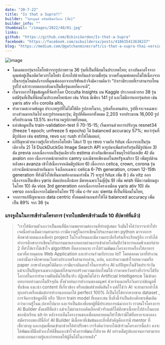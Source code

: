 ```yaml
---
date: "20-7-22"
title: "Is that a Supra?!"
builder: "จิตรบุณย์ ทรัพย์สินทวีลาภ (กั๊ต)"
builder_info: ""
thumbnail: "/images/2022/40/01.jpg"
links:
github: "https://github.com/BikiniGordon/Is-that-a-Supra"
facebook: "https://facebook.com/aibuildersx/posts/418635413638237"
blog: "https://medium.com/@gatchanminecraft/is-that-a-supra-thai-version-405cb2231f2b"
---
```


![image](/images/2022/40/01.jpg)

- โมเดลแยกรุ่นรถโตโยต้าจากรูปภาพรวม 36 รุ่นที่เป็นที่นิยมในประเทศไทย; แรงบันดาลใจจากคุณพ่อผู้เป็นอดีตวิศวกรโตโยต้า นั่งรถไปด้วยกันแล้วถามชื่อรุ่น บางครั้งคุณพ่อตอบไม่ได้เนื่องจากเป็นรถรุ่นใหม่หลังจากที่คุณพ่อออกจากบริษัทแล้วจึงมึความคิดว่า “ถ้าเรามีระบบที่เราสามารถโยนรูปไป แล้วระบบตอบกลับมาเป็นชื่อรุ่นเลยก็คงจะดี”,
- เริ่มจากการใช้ชุดข้อมูลที่จัดทำโดย Occulta Insights บน Kaggle ประกอบด้วยรถ 38 รุ่น แต่มีรุ่นที่เป็นที่นิยมในประเทศไทยน้อย เช่น Vios มีเพียง 141 รูป และไม่มีการแยกรุ่นย่อย เช่น yaris ativ หรือ corolla altis,
- ทำความสะอาดข้อมูล ประเภทรูปที่ไม่ได้ใช้คือ รูปภายในรถ, รูปเครื่องยนต์รถ, รูปที่เจาะจงเฉพาะบางส่วนมากเกินไป และรูปรถคนละรุ่น; มีรูปที่คัดออกทั้งหมด 2,203 จากประมาณ 16,000 รูป หรือประมาณ 13.5% ของจำนวนรูปภาพทั้งหมด,
- แบ่งข้อมูลเป็น train-validation-test ที่ 70-15-15; เริ่มเทรนด้วยการปรับจูน resnet34 (freeze 1 epoch; unfreeze 5 epochs) ได้ balanced accuracy 57%; พบว่ารุ่นที่มีรูปน้อย เช่น estima, revo และ rush ทำให้ได้ผลแย่,
- แก้ปัญหาด้วยความรู้เกี่ยวกับรถโตโยต้า ได้แก่ 1) ยุบ revo รวมกับ hilux เนื่องจากเป็นรุ่นเดียวกัน 2) ใช้ DuckDuckGo Image Search API หารูปมาเพิ่มสำหรับรุ่นที่มีรูปน้อย 3) ตัด previa ออกเนื่องจากเป็นรุ่นเดียวกับ estima ต่างกันเพียงแค่โซนยุโรปกับเอเชีย 4) ตัด avalon ออก เนื่องจากหน้าตาคล้าย camry และมีขายเพียงแค่ในสหรัฐอเมริกา 5) เพิ่มรูปด้านหลังของ avanza เข้าไปเนื่องจากเดิมมีรูปน้อย 6) เนื่องจาก celica, crown, corona รุ่นเก่าจะมีหน้าตาคล้ายกันมาก จึงเลือกเฉพาะ celica 6-7th generation, crown 12-15th generation ที่ยังมีวิ่งให้เห็นตามท้องถนนเท่านั้น 7) หารูป hilux เพิ่ม 8 ) ตัด vitz ออกเนื่องจากเป็นเพียง yaris ดัดแปลงเล็กน้อย มีขายเฉพาะในญี่ปุ่น 9) เพิ่ม wish ที่มีความนิยมสูงในไทย 10) ตัด vios 3rd generation ออกเนื่องจากโครงเหมือน yaris ativ 10) ตัด verso ออกเนื่องจากไม่มีขายในไทย 11) เพิ่ม c-hr และ sienta ที่เป็นที่นิยมในไทย,
- จากการแก้ปัญหาแบบ data centric ทั้งหมดด้านบนทำให้ได้ balanced accuracy เพิ่มเป็น 89% จาก 36 รุ่น

### แรงจูงในในการเข้าร่วมโครงการ (จากใบสมัครเข้าร่วมเมื่อ 10 สัปดาห์ที่แล้ว)

> "เราให้นิยามตัวเองว่าเป็นคนที่มีความพยายามต่องานที่ทำอยู่เสมอ จึงมั่นใจได้ว่าเราจะทำโปรเจคนี้อย่างเต็มความสามารถ เรามีความรู้ในการเขียนโปรแกรมภาษา python มาจากการศึกษาด้วยตนเองเพื่อทำ project ในโรงเรียนและมีความกระตือรือร้นที่จะเรียนรู้อีก เรายังได้ทำการศึกษาการเขียนโปรแกรมมาหลากหลายผ่านการเข้าค่ายโอลิมปิกวิชาการคอมพิวเตอร์ค่าย 2 ที่ทำให้เราได้เข้าใจ algorithm ที่หลากหลาย เราได้ร่วมพัฒนาโครงการเครื่องให้อาหารแมวที่ควบคุมบน Web Application และทำงานร่วมกับระบบ IoT โดยตลอดเวลาที่ทำงานเหล่านั้นเราศึกษาบนเว็บต่างประเทศจึงสามารถอ่าน, แปล, และทำความเข้าใจบทความหรือ paper ภาษาอังกฤษได้ดีมาก เรามีแรงบันดาลใจในการสร้าง AI แก้ปัญหาในชีวิตประจำวัน แม้จะเป็นปัญหาเฉพาะกลุ่มแต่ก็สามารถสร้างความแปลกใหม่ได้ เราคาดหวังอย่างยิ่งว่าจะได้รับโอกาสในการทำความฝันนั้นให้เป็นจริง  ปฏิเสธไม่ได้ว่า Artificial Intelligence ได้เข้ามาบทบาทอย่างมากในปัจจุบัน ทั้งช่วยย่นการทำงานของมนุษย์ ช่วยจำแนกหรือวิเคราะห์ข้อมูลที่ซับซ้อน แนะนำ content ที่เกี่ยวข้อง หรือแม้แต่ช่วยตัดสินใจ แต่ก็ใช่ว่า AI จะสามารถทำได้ทุกอย่างหรือแม้แต่การทำงานออกมาได้ perfect 100% ก็เป็นไปได้ยากหากขาด dataset , การจัดการข้อมูลที่ดี หรือ วิธีการ train model ที่เหมาะสม ซึ่งสิ่งนี้จำเป็นต้องศึกษาเพิ่มเติมกว่าความรู้ในม.ปลายไปมาก และจำเป็นต้องพึ่งพาผู้ที่มีประสบการณ์มากกว่า  เราสนใจโครงการ AI Builder ตั้งแต่ปีที่แล้ว แม้จะไม่ผ่านรอบคัดเลือกตัวจริงแต่ก็ได้ศึกษาเนื้อหาไปบ้างในแบบของนักเรียน sit-in หลังจากเห็นโครงงานของเพื่อนหลายคนก็ทำให้เรามีไฟที่อยากจะมาลองสมัครรอบของปีนี้อีก! AI Builder มีเนื้อหาที่เข้มข้นและสิ่งที่สำคัญคือการมี mentor ที่เชี่ยวชาญ และกลุ่มเพื่อนเข้ามาช่วยให้คำปรึกษา เราจึงคิดว่าหากได้เข้าร่วมโครงการนี้แล้ว คงจะได้พัฒนาฝีมือตัวเองให้ดีขึ้นและเข้าใจถึงการพัฒนาโปรเจค AI อย่างเต็มรูปแบบจนอาจสามารถตกตะกอนความรู้และถ่ายทอดให้ผู้อื่นได้ในภายหลัง"